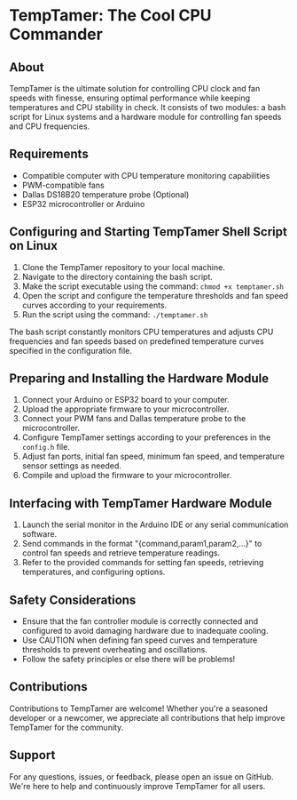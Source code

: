 # TempTamer: The Cool CPU Commander

## About

TempTamer is the ultimate solution for controlling CPU clock and fan speeds with finesse, ensuring optimal performance while keeping temperatures and CPU stability in check. It consists of two modules: a bash script for Linux systems and a hardware module for controlling fan speeds and CPU frequencies.

## Requirements

- Compatible computer with CPU temperature monitoring capabilities
- PWM-compatible fans
- Dallas DS18B20 temperature probe (Optional)
- ESP32 microcontroller or Arduino

## Configuring and Starting TempTamer Shell Script on Linux

1. Clone the TempTamer repository to your local machine.
2. Navigate to the directory containing the bash script.
3. Make the script executable using the command: `chmod +x temptamer.sh`
4. Open the script and configure the temperature thresholds and fan speed curves according to your requirements.
5. Run the script using the command: `./temptamer.sh`

The bash script constantly monitors CPU temperatures and adjusts CPU frequencies and fan speeds based on predefined temperature curves specified in the configuration file.

## Preparing and Installing the Hardware Module

1. Connect your Arduino or ESP32 board to your computer.
2. Upload the appropriate firmware to your microcontroller.
3. Connect your PWM fans and Dallas temperature probe to the microcontroller.
4. Configure TempTamer settings according to your preferences in the `config.h` file.
5. Adjust fan ports, initial fan speed, minimum fan speed, and temperature sensor settings as needed.
6. Compile and upload the firmware to your microcontroller.

## Interfacing with TempTamer Hardware Module

1. Launch the serial monitor in the Arduino IDE or any serial communication software.
2. Send commands in the format "{command,param1,param2,...}" to control fan speeds and retrieve temperature readings.
3. Refer to the provided commands for setting fan speeds, retrieving temperatures, and configuring options.

## Safety Considerations

- Ensure that the fan controller module is correctly connected and configured to avoid damaging hardware due to inadequate cooling.
- Use CAUTION when defining fan speed curves and temperature thresholds to prevent overheating and oscillations.
- Follow the safety principles or else there will be problems!

## Contributions

Contributions to TempTamer are welcome! Whether you're a seasoned developer or a newcomer, we appreciate all contributions that help improve TempTamer for the community.

## Support

For any questions, issues, or feedback, please open an issue on GitHub. We're here to help and continuously improve TempTamer for all users.